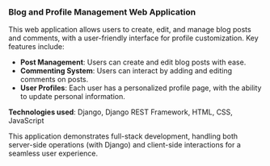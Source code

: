 ### Blog and Profile Management Web Application

This web application allows users to create, edit, and manage blog posts and comments, with a user-friendly interface for profile customization. Key features include:

- **Post Management**: Users can create and edit blog posts with ease.
- **Commenting System**: Users can interact by adding and editing comments on posts.
- **User Profiles**: Each user has a personalized profile page, with the ability to update personal information.

**Technologies used**: Django, Django REST Framework, HTML, CSS, JavaScript

This application demonstrates full-stack development, handling both server-side operations (with Django) and client-side interactions for a seamless user experience.
